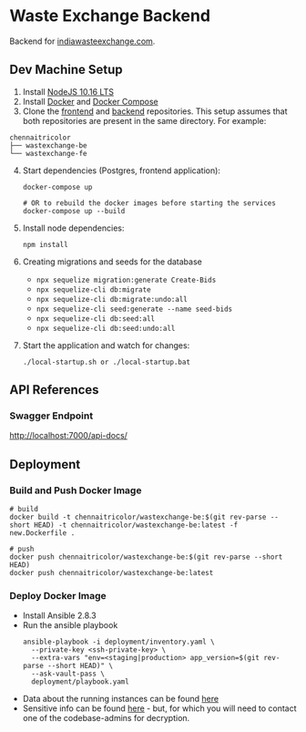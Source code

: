 # Waste Exchange Backend

Backend for [indiawasteexchange.com](https://indiawasteexchange.com).

## Dev Machine Setup

1. Install [NodeJS 10.16 LTS](https://nodejs.org/en/)
2. Install [Docker](https://docs.docker.com/install/) and [Docker Compose](https://docs.docker.com/compose/install/)
3. Clone the [frontend](https://github.com/chennaitricolor/wastexchange-fe) and [backend](https://github.com/chennaitricolor/wastexchange-be) repositories. This setup assumes that both repositories are present in the same directory. For example:
  ```
  chennaitricolor
  ├── wastexchange-be
  └── wastexchange-fe
  ```
4. Start dependencies (Postgres, frontend application):
    ```
    docker-compose up

    # OR to rebuild the docker images before starting the services
    docker-compose up --build
    ```
5. Install node dependencies:
    ```
    npm install
    ```
6. Creating migrations and seeds for the database

    * `npx sequelize migration:generate Create-Bids`
    * `npx sequelize-cli db:migrate`
    * `npx sequelize-cli db:migrate:undo:all`
    * `npx sequelize-cli seed:generate --name seed-bids`
    * `npx sequelize-cli db:seed:all`
    * `npx sequelize-cli db:seed:undo:all`

7. Start the application and watch for changes:
    ```
    ./local-startup.sh or ./local-startup.bat
    ```

## API References

### Swagger Endpoint

[http://localhost:7000/api-docs/](http://localhost:7000/api-docs/)

## Deployment

### Build and Push Docker Image

```
# build
docker build -t chennaitricolor/wastexchange-be:$(git rev-parse --short HEAD) -t chennaitricolor/wastexchange-be:latest -f new.Dockerfile .

# push
docker push chennaitricolor/wastexchange-be:$(git rev-parse --short HEAD)
docker push chennaitricolor/wastexchange-be:latest
```

### Deploy Docker Image

* Install Ansible 2.8.3
* Run the ansible playbook
  ```
  ansible-playbook -i deployment/inventory.yaml \
    --private-key <ssh-private-key> \
    --extra-vars "env=<staging|production> app_version=$(git rev-parse --short HEAD)" \
    --ask-vault-pass \
    deployment/playbook.yaml
  ```
* Data about the running instances can be found [here](deployment/inventory.yaml)
* Sensitive info can be found [here](deployment/group_vars/staging/vault.yaml) - but, for which you will need to contact one of the codebase-admins for decryption.
